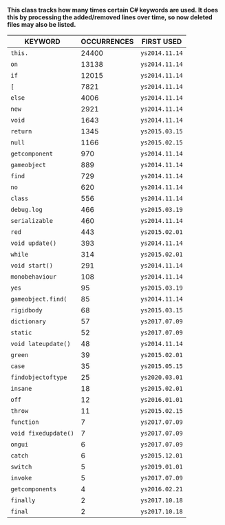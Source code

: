 **This class tracks how many times certain C# keywords are used. It does this by processing the added/removed lines over time, so now deleted files may also be listed.**



|       KEYWORD        | OCCURRENCES |   FIRST USED   |
|----------------------|-------------|----------------|
| `this.`              |       24400 | `ys2014.11.14` |
| `on`                 |       13138 | `ys2014.11.14` |
| `if`                 |       12015 | `ys2014.11.14` |
| `[`                  |        7821 | `ys2014.11.14` |
| `else`               |        4006 | `ys2014.11.14` |
| `new `               |        2921 | `ys2014.11.14` |
| `void`               |        1643 | `ys2014.11.14` |
| `return`             |        1345 | `ys2015.03.15` |
| `null`               |        1166 | `ys2015.02.15` |
| `getcomponent`       |         970 | `ys2014.11.14` |
| `gameobject`         |         889 | `ys2014.11.14` |
| `find`               |         729 | `ys2014.11.14` |
| `no`                 |         620 | `ys2014.11.14` |
| `class`              |         556 | `ys2014.11.14` |
| `debug.log`          |         466 | `ys2015.03.19` |
| `serializable`       |         460 | `ys2014.11.14` |
| `red`                |         443 | `ys2015.02.01` |
| `void update()`      |         393 | `ys2014.11.14` |
| `while`              |         314 | `ys2015.02.01` |
| `void start()`       |         291 | `ys2014.11.14` |
| `monobehaviour`      |         108 | `ys2014.11.14` |
| `yes`                |          95 | `ys2015.03.19` |
| `gameobject.find(`   |          85 | `ys2014.11.14` |
| `rigidbody`          |          68 | `ys2015.03.15` |
| `dictionary`         |          57 | `ys2017.07.09` |
| `static`             |          52 | `ys2017.07.09` |
| `void lateupdate()`  |          48 | `ys2014.11.14` |
| `green`              |          39 | `ys2015.02.01` |
| `case`               |          35 | `ys2015.05.15` |
| `findobjectoftype`   |          25 | `ys2020.03.01` |
| `insane`             |          18 | `ys2015.02.01` |
| `off`                |          12 | `ys2016.01.01` |
| `throw`              |          11 | `ys2015.02.15` |
| `function`           |           7 | `ys2017.07.09` |
| `void fixedupdate()` |           7 | `ys2017.07.09` |
| `ongui`              |           6 | `ys2017.07.09` |
| `catch`              |           6 | `ys2015.12.01` |
| `switch`             |           5 | `ys2019.01.01` |
| `invoke`             |           5 | `ys2017.07.09` |
| `getcomponents`      |           4 | `ys2016.02.21` |
| `finally`            |           2 | `ys2017.10.18` |
| `final`              |           2 | `ys2017.10.18` |
